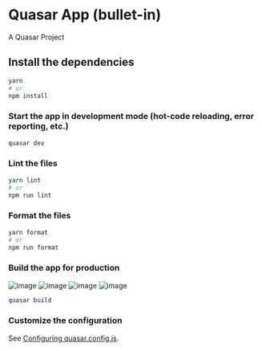 # Quasar App (bullet-in)

A Quasar Project

## Install the dependencies
```bash
yarn
# or
npm install
```

### Start the app in development mode (hot-code reloading, error reporting, etc.)
```bash
quasar dev
```


### Lint the files
```bash
yarn lint
# or
npm run lint
```


### Format the files
```bash
yarn format
# or
npm run format
```



### Build the app for production

![image](https://user-images.githubusercontent.com/60313827/188906873-68ee3706-43df-4ef2-ad43-fbd148c67e59.png)
![image](https://user-images.githubusercontent.com/60313827/188907052-a097964b-0616-49c8-876e-b786917d8451.png)
![image](https://user-images.githubusercontent.com/60313827/188907173-6566ac13-d3ae-40bf-9848-c3a2f338e152.png)
![image](https://user-images.githubusercontent.com/60313827/188907255-6d3615ed-3bef-4bb1-ab87-cad9473ab8f1.png)




```bash
quasar build
```

### Customize the configuration
See [Configuring quasar.config.js](https://v2.quasar.dev/quasar-cli-webpack/quasar-config-js).
